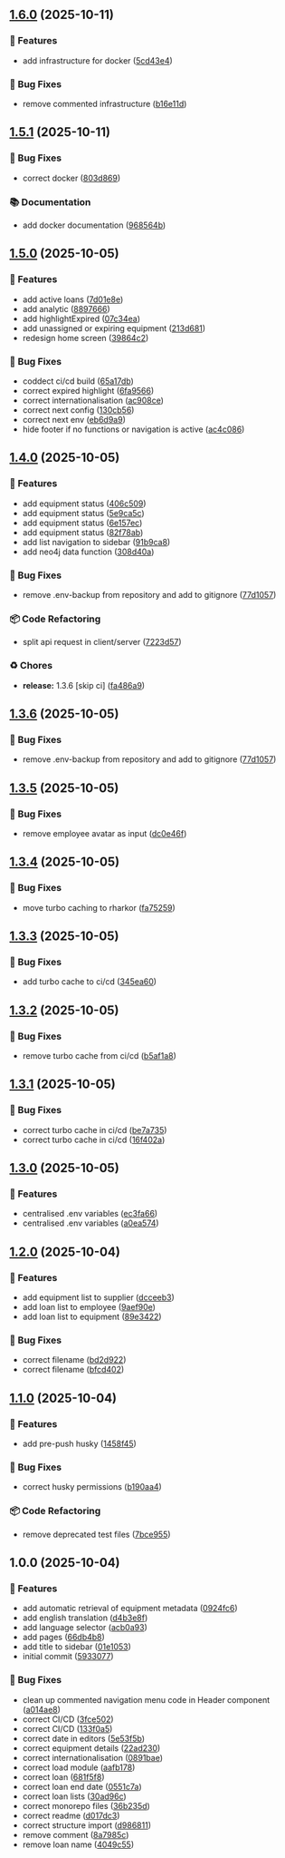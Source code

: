 ## [1.6.0](https://github.com/carlonicora/assettrack/compare/v1.5.1...v1.6.0) (2025-10-11)

### 🚀 Features

* add infrastructure for docker ([5cd43e4](https://github.com/carlonicora/assettrack/commit/5cd43e48f2deb976c843df96bb5a193f3b2426e8))

### 🐛 Bug Fixes

* remove commented infrastructure ([b16e11d](https://github.com/carlonicora/assettrack/commit/b16e11dc498e50cd01c2c8cff27f5df844091049))

## [1.5.1](https://github.com/carlonicora/assettrack/compare/v1.5.0...v1.5.1) (2025-10-11)

### 🐛 Bug Fixes

* correct docker ([803d869](https://github.com/carlonicora/assettrack/commit/803d86978efddfebcee638de42c2360211d0d4b1))

### 📚 Documentation

* add docker documentation ([968564b](https://github.com/carlonicora/assettrack/commit/968564b9a0c97fb5467b9c02cdf4f5c44806aae5))

## [1.5.0](https://github.com/carlonicora/assettrack/compare/v1.4.0...v1.5.0) (2025-10-05)

### 🚀 Features

* add active loans ([7d01e8e](https://github.com/carlonicora/assettrack/commit/7d01e8ec2ecc9074990976acdf3ca545eda181e4))
* add analytic ([8897666](https://github.com/carlonicora/assettrack/commit/8897666d624b81b093e8cd887e6559b216dfdede))
* add highlightExpired ([07c34ea](https://github.com/carlonicora/assettrack/commit/07c34eafa7b9edeea26240f53bee11101df6ca70))
* add unassigned or expiring equipment ([213d681](https://github.com/carlonicora/assettrack/commit/213d68146887be007a052ebd83a42b8342b7e16c))
* redesign home screen ([39864c2](https://github.com/carlonicora/assettrack/commit/39864c29d9aa3679dc0e4bd0bdb8081022b51b1e))

### 🐛 Bug Fixes

* coddect ci/cd build ([65a17db](https://github.com/carlonicora/assettrack/commit/65a17dbd9f270915dbc5e36a9ddac7bc5482e96d))
* correct expired highlight ([6fa9566](https://github.com/carlonicora/assettrack/commit/6fa956689675dddd81b32105a0307be97e0d003f))
* correct internationalisation ([ac908ce](https://github.com/carlonicora/assettrack/commit/ac908ce04e1ce4f706717c32f1863f60c89d943c))
* correct next config ([130cb56](https://github.com/carlonicora/assettrack/commit/130cb56e6ee42809300ab637984cf7f7ceab7905))
* correct next env ([eb6d9a9](https://github.com/carlonicora/assettrack/commit/eb6d9a9452740584df4ade9910ab77112709fa4f))
* hide footer if no functions or navigation is active ([ac4c086](https://github.com/carlonicora/assettrack/commit/ac4c086ae0769d075b7f3271563d4756077620b6))

## [1.4.0](https://github.com/carlonicora/assettrack/compare/v1.3.5...v1.4.0) (2025-10-05)

### 🚀 Features

* add equipment status ([406c509](https://github.com/carlonicora/assettrack/commit/406c509d5f4880d8bb648039623022ed0a363f8b))
* add equipment status ([5e9ca5c](https://github.com/carlonicora/assettrack/commit/5e9ca5ceb4d6b11ef408eb8de8e545188960e5b2))
* add equipment status ([6e157ec](https://github.com/carlonicora/assettrack/commit/6e157ec14b433f3f00b3317aa54de7e166916737))
* add equipment status ([82f78ab](https://github.com/carlonicora/assettrack/commit/82f78abd8c80692da47271110b46a5bb657136cd))
* add list navigation to sidebar ([91b9ca8](https://github.com/carlonicora/assettrack/commit/91b9ca83db689ec4640c1bf426bef7d345419389))
* add neo4j data function ([308d40a](https://github.com/carlonicora/assettrack/commit/308d40a22e70d5cae60ec718ec9521e79275a6a0))

### 🐛 Bug Fixes

* remove .env-backup from repository and add to gitignore ([77d1057](https://github.com/carlonicora/assettrack/commit/77d105703d0f5385df851267d18719a2cb1618c2))

### 📦 Code Refactoring

* split api request in client/server ([7223d57](https://github.com/carlonicora/assettrack/commit/7223d57db39ada343a712def74aa9216f953777f))

### ♻️ Chores

* **release:** 1.3.6 [skip ci] ([fa486a9](https://github.com/carlonicora/assettrack/commit/fa486a9cc97f9a4e83451a02caee5c7485498b94))

## [1.3.6](https://github.com/carlonicora/assettrack/compare/v1.3.5...v1.3.6) (2025-10-05)

### 🐛 Bug Fixes

* remove .env-backup from repository and add to gitignore ([77d1057](https://github.com/carlonicora/assettrack/commit/77d105703d0f5385df851267d18719a2cb1618c2))

## [1.3.5](https://github.com/carlonicora/assettrack/compare/v1.3.4...v1.3.5) (2025-10-05)

### 🐛 Bug Fixes

* remove employee avatar as input ([dc0e46f](https://github.com/carlonicora/assettrack/commit/dc0e46f3990c645c5fa19f67792524e030cdebc5))

## [1.3.4](https://github.com/carlonicora/assettrack/compare/v1.3.3...v1.3.4) (2025-10-05)

### 🐛 Bug Fixes

* move turbo caching to rharkor ([fa75259](https://github.com/carlonicora/assettrack/commit/fa75259f369ae7272077fd6f22ae532e66411f6c))

## [1.3.3](https://github.com/carlonicora/assettrack/compare/v1.3.2...v1.3.3) (2025-10-05)

### 🐛 Bug Fixes

* add turbo cache to ci/cd ([345ea60](https://github.com/carlonicora/assettrack/commit/345ea60961974e839a57845f09426c4401162e14))

## [1.3.2](https://github.com/carlonicora/assettrack/compare/v1.3.1...v1.3.2) (2025-10-05)

### 🐛 Bug Fixes

* remove turbo cache from ci/cd ([b5af1a8](https://github.com/carlonicora/assettrack/commit/b5af1a8d8ce4bdc81cae64c284d4e601cc44b11b))

## [1.3.1](https://github.com/carlonicora/assettrack/compare/v1.3.0...v1.3.1) (2025-10-05)

### 🐛 Bug Fixes

* correct turbo cache in ci/cd ([be7a735](https://github.com/carlonicora/assettrack/commit/be7a735919326daf9e55159e74305a37a68a4508))
* correct turbo cache in ci/cd ([16f402a](https://github.com/carlonicora/assettrack/commit/16f402adfb15dcd410f2d2c3b8c2c54ce54c3f2a))

## [1.3.0](https://github.com/carlonicora/assettrack/compare/v1.2.0...v1.3.0) (2025-10-05)

### 🚀 Features

* centralised .env variables ([ec3fa66](https://github.com/carlonicora/assettrack/commit/ec3fa664717937dc659b5f6feacd61e8dccb7371))
* centralised .env variables ([a0ea574](https://github.com/carlonicora/assettrack/commit/a0ea57431c7b8083ad49440f7fb8f30f0e9023b2))

## [1.2.0](https://github.com/carlonicora/assettrack/compare/v1.1.0...v1.2.0) (2025-10-04)

### 🚀 Features

* add equipment list to supplier ([dcceeb3](https://github.com/carlonicora/assettrack/commit/dcceeb309a42a8f49a4ed416c93d8cf417478fb9))
* add loan list to employee ([9aef90e](https://github.com/carlonicora/assettrack/commit/9aef90e1b4ccbb1865a6cdb7f85352e49793620a))
* add loan list to equipment ([89e3422](https://github.com/carlonicora/assettrack/commit/89e3422d583c1cc9aa04c2342ea2487d22608e0d))

### 🐛 Bug Fixes

* correct filename ([bd2d922](https://github.com/carlonicora/assettrack/commit/bd2d92276c6c1d49638d364001327904e4e6fc63))
* correct filename ([bfcd402](https://github.com/carlonicora/assettrack/commit/bfcd402def68cb821a89cddd2392ba321877a213))

## [1.1.0](https://github.com/carlonicora/assettrack/compare/v1.0.0...v1.1.0) (2025-10-04)

### 🚀 Features

* add pre-push husky ([1458f45](https://github.com/carlonicora/assettrack/commit/1458f4562849c345dbe8e0f022e39f97bbfb21cd))

### 🐛 Bug Fixes

* correct husky permissions ([b190aa4](https://github.com/carlonicora/assettrack/commit/b190aa4fd93546cb2285c933f4687ecaaed30e61))

### 📦 Code Refactoring

* remove deprecated test files ([7bce955](https://github.com/carlonicora/assettrack/commit/7bce95543a194061fca42e6195b486f52cf2cf11))

## 1.0.0 (2025-10-04)

### 🚀 Features

* add automatic retrieval of equipment metadata ([0924fc6](https://github.com/carlonicora/assettrack/commit/0924fc685225199d6d3fe32e4addfa21354098ad))
* add english translation ([d4b3e8f](https://github.com/carlonicora/assettrack/commit/d4b3e8f6fd742b3d01ce7c7c070695e4adb287ec))
* add language selector ([acb0a93](https://github.com/carlonicora/assettrack/commit/acb0a933ed17bf3ea460738e428f19b67e519c6b))
* add pages ([66db4b8](https://github.com/carlonicora/assettrack/commit/66db4b8dba44b16f0e6f3288a376fdc4adb54fa5))
* add title to sidebar ([01e1053](https://github.com/carlonicora/assettrack/commit/01e1053e41b330c88372aa78fc399243b4621197))
* initial commit ([5933077](https://github.com/carlonicora/assettrack/commit/59330771f811028a990ae8ccb7fc77c57f3e0c8d))

### 🐛 Bug Fixes

* clean up commented navigation menu code in Header component ([a014ae8](https://github.com/carlonicora/assettrack/commit/a014ae888ed5f9c742ac04d09d9d5fad060cc55a))
* correct CI/CD ([3fce502](https://github.com/carlonicora/assettrack/commit/3fce502c45ec14c912f041ef35057cd33b3f879a))
* correct CI/CD ([133f0a5](https://github.com/carlonicora/assettrack/commit/133f0a57986dbaabcfb32269ed44df05b8e20f71))
* correct date in editors ([5e53f5b](https://github.com/carlonicora/assettrack/commit/5e53f5b8d787a90caf56ba77cd6d42164563e1bf))
* correct equipment details ([22ad230](https://github.com/carlonicora/assettrack/commit/22ad230ce0a714a75c5564b73542ec24bb388edc))
* correct internationalisation ([0891bae](https://github.com/carlonicora/assettrack/commit/0891bae4ecadb8f5ee6bfba421f425c31226d0a8))
* correct load module ([aafb178](https://github.com/carlonicora/assettrack/commit/aafb17823cc9acebd399de2e86bd8a52ae329dbc))
* correct loan ([681f5f8](https://github.com/carlonicora/assettrack/commit/681f5f82c0a6f65b34cece3a275d24563f909a1d))
* correct loan end date ([0551c7a](https://github.com/carlonicora/assettrack/commit/0551c7a566767166f3970fe26b0f7e058bc9fcd2))
* correct loan lists ([30ad96c](https://github.com/carlonicora/assettrack/commit/30ad96c2b3a2a5fbf018bebf4cfd1ed54bce9d5b))
* correct monorepo files ([36b235d](https://github.com/carlonicora/assettrack/commit/36b235d314746fca4b05bdf48beaa2e0b6121b2f))
* correct readme ([d017dc3](https://github.com/carlonicora/assettrack/commit/d017dc3e2460b39939e6d0eaaca670dfca3e3f1f))
* correct structure import ([d986811](https://github.com/carlonicora/assettrack/commit/d98681175a013c9b3695690855034be20f7f098f))
* remove comment ([8a7985c](https://github.com/carlonicora/assettrack/commit/8a7985c8c427a6e1a669df4db8b4dcdf5ce4d405))
* remove loan name ([4049c55](https://github.com/carlonicora/assettrack/commit/4049c55aa07a49f2d555118cdca7331b1a19debd))
